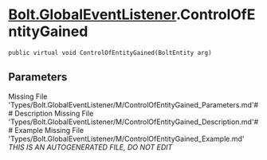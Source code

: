 # [Bolt.GlobalEventListener](Types/Bolt.GlobalEventListener.md).ControlOfEntityGained
`public virtual void ControlOfEntityGained(BoltEntity arg)`
## Parameters
Missing File 'Types/Bolt.GlobalEventListener/M/ControlOfEntityGained_Parameters.md'## Description
Missing File 'Types/Bolt.GlobalEventListener/M/ControlOfEntityGained_Description.md'## Example
Missing File 'Types/Bolt.GlobalEventListener/M/ControlOfEntityGained_Example.md'
*THIS IS AN AUTOGENERATED FILE, DO NOT EDIT*
